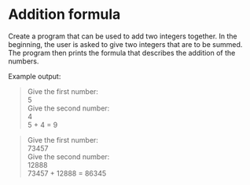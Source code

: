 # Addition formula

Create a program that can be used to add two integers together. In the beginning, the user is asked to give two integers that are to be summed. The program then prints the formula that describes the addition of the numbers.

Example output:
>Give the first number: <br>
5 <br>
Give the second number: <br>
4 <br>
5 + 4 = 9 <br>

>Give the first number: <br>
73457 <br>
Give the second number: <br>
12888 <br>
73457 + 12888 = 86345 <br>